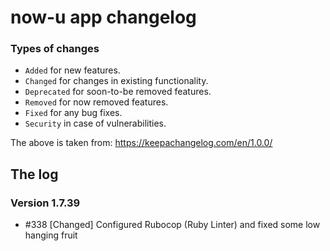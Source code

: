 # now-u app changelog

### Types of changes

- `Added` for new features.  
- `Changed` for changes in existing functionality.
- `Deprecated` for soon-to-be removed features.  
- `Removed` for now removed features.  
- `Fixed` for any bug fixes.  
- `Security` in case of vulnerabilities.

The above is taken from: https://keepachangelog.com/en/1.0.0/

## The log

### Version 1.7.39

- #338 [Changed] Configured Rubocop (Ruby Linter) and fixed some low hanging fruit
